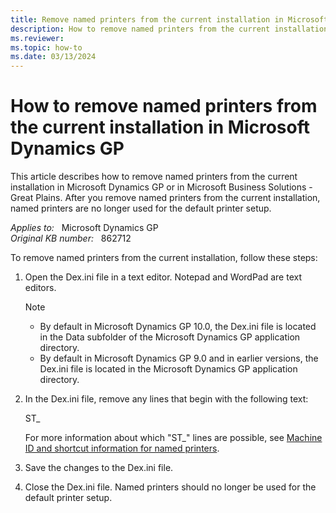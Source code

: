 ```yaml
---
title: Remove named printers from the current installation in Microsoft Dynamics GP
description: How to remove named printers from the current installation in Microsoft Dynamics GP.
ms.reviewer:
ms.topic: how-to
ms.date: 03/13/2024
---
```

# How to remove named printers from the current installation in Microsoft Dynamics GP

This article describes how to remove named printers from the current installation in Microsoft Dynamics GP or in Microsoft Business Solutions - Great Plains. After you remove named printers from the current installation, named printers are no longer used for the default printer setup.

_Applies to:_ &nbsp; Microsoft Dynamics GP  
_Original KB number:_ &nbsp; 862712

To remove named printers from the current installation, follow these steps:

1. Open the Dex.ini file in a text editor. Notepad and WordPad are text editors.

    > [!NOTE]
    >
    > - By default in Microsoft Dynamics GP 10.0, the Dex.ini file is located in the Data subfolder of the Microsoft Dynamics GP application directory.
    > - By default in Microsoft Dynamics GP 9.0 and in earlier versions, the Dex.ini file is located in the Microsoft Dynamics GP application directory.

2. In the Dex.ini file, remove any lines that begin with the following text:

    ST_

    For more information about which "ST_" lines are possible, see [Machine ID and shortcut information for named printers](https://support.microsoft.com/topic/machine-id-and-shortcut-information-for-named-printers-edf2f58b-2e1d-817e-f904-7827e84f56c3).

3. Save the changes to the Dex.ini file.
4. Close the Dex.ini file. Named printers should no longer be used for the default printer setup.
